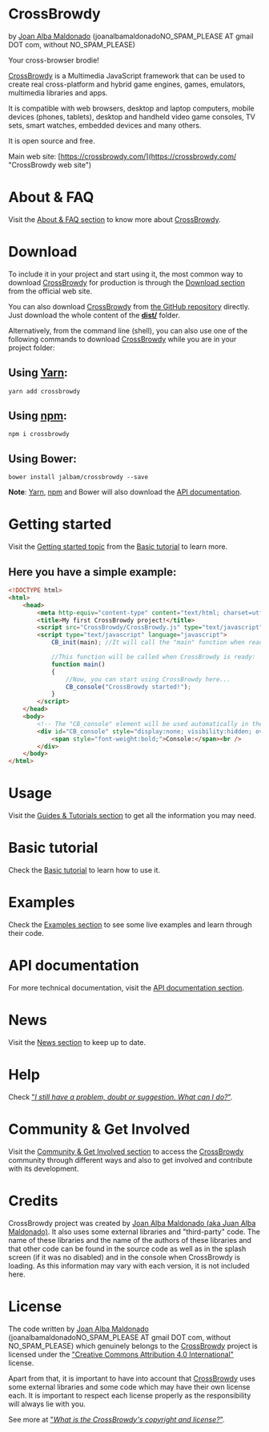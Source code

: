 CrossBrowdy 
============ 
by [Joan Alba Maldonado](https://joanalbamaldonado.com/ "Joan Alba Maldonado's home page") (joanalbamaldonadoNO_SPAM_PLEASE AT gmail DOT com, without NO_SPAM_PLEASE)

Your cross-browser brodie!

[CrossBrowdy](https://crossbrowdy.com/ "CrossBrowdy web site") is a Multimedia JavaScript framework that can be used to create real cross-platform and hybrid game engines, games, emulators, multimedia libraries and apps.

It is compatible with web browsers, desktop and laptop computers, mobile devices (phones, tablets), desktop and handheld video game consoles, TV sets, smart watches, embedded devices and many others.

It is open source and free.

Main web site: [https://crossbrowdy.com/](https://crossbrowdy.com/ "CrossBrowdy web site")


# About &amp; FAQ
Visit the [About &amp; FAQ section](https://crossbrowdy.com/about "About &amp; FAQ") to know more about [CrossBrowdy](https://crossbrowdy.com/ "CrossBrowdy web site").


# Download
To include it in your project and start using it, the most common way to download [CrossBrowdy](https://crossbrowdy.com/ "CrossBrowdy web site") for production is through the [Download section](https://crossbrowdy.com/download "Download CrossBrowdy") from the official web site.

You can also download [CrossBrowdy](https://crossbrowdy.com/ "CrossBrowdy web site") from [the GitHub repository](https://github.com/jalbam/CrossBrowdy/ "CrossBrowdy's GitHub repository") directly. Just download the whole content of the **[dist/](https://github.com/jalbam/CrossBrowdy/blob/master/dist/)** folder.

Alternatively, from the command line (shell), you can also use one of the following commands to download [CrossBrowdy](https://crossbrowdy.com/ "CrossBrowdy web site") while you are in your project folder:


## Using **[Yarn](https://yarnpkg.com/en/package/crossbrowdy "CrossBrowdy's Yarn package")**:
```
yarn add crossbrowdy 
```


## Using **[npm](https://www.npmjs.com/package/crossbrowdy "CrossBrowdy's npm package")**:
```
npm i crossbrowdy 
```


## Using **Bower**:
```
bower install jalbam/crossbrowdy --save 
```

**Note**: [Yarn](https://yarnpkg.com/en/package/crossbrowdy "CrossBrowdy's Yarn package"), [npm](https://www.npmjs.com/package/crossbrowdy "CrossBrowdy's npm package") and Bower will also download the [API documentation](https://crossbrowdy.com/api/ "CrossBrowdy API documentation").


# Getting started
Visit the [Getting started topic](https://crossbrowdy.com/basic_tutorial/general/getting_started/ "Getting started with CrossBrowdy") from the [Basic tutorial](https://crossbrowdy.com/guides#basic_tutorial "CrossBrowdy's Basic tutorial") to learn more.

## Here you have a simple example:
```html
<!DOCTYPE html>
<html>
	<head>
		<meta http-equiv="content-type" content="text/html; charset=utf-8" />
		<title>My first CrossBrowdy project!</title>
		<script src="CrossBrowdy/CrossBrowdy.js" type="text/javascript" language="javascript"></script><!-- "type" and "language" parameters for legacy clients. -->
		<script type="text/javascript" language="javascript">
			CB_init(main); //It will call the "main" function when ready.

			//This function will be called when CrossBrowdy is ready:
			function main()
			{
				//Now, you can start using CrossBrowdy here...
				CB_console("CrossBrowdy started!");
			}
		</script>
	</head>
	<body>
		<!-- The "CB_console" element will be used automatically in the case that the client does not support console: -->
		<div id="CB_console" style="display:none; visibility:hidden; overflow:scroll;">
			<span style="font-weight:bold;">Console:</span><br />
		</div>
	</body>
</html>
```


# Usage
Visit the [Guides &amp; Tutorials section](https://crossbrowdy.com/guides "Guides &amp; Tutorials for CrossBrowdy") to get all the information you may need.


# Basic tutorial
Check the [Basic tutorial](https://crossbrowdy.com/guides#basic_tutorial "CrossBrowdy's Basic tutorial") to learn how to use it.


# Examples
Check the [Examples section](https://crossbrowdy.com/guides#examples "CrossBrowdy examples") to see some live examples and learn through their code.


# API documentation
For more technical documentation, visit the [API documentation section](https://crossbrowdy.com/api/ "CrossBrowdy API documentation").


# News
Visit the [News section](https://crossbrowdy.com/news "CrossBrowdy News") to keep up to date.


# Help
Check ["_I still have a problem, doubt or suggestion. What can I do?_"](https://crossbrowdy.com/about#i_have_a_problem_doubt_or_suggestion_what_can_i_do).


# Community & Get Involved
Visit the [Community & Get Involved section](https://crossbrowdy.com/community "Community & Get Involved") to access the [CrossBrowdy](https://crossbrowdy.com/ "CrossBrowdy web site") community through different ways and also to get involved and contribute with its development.


# Credits
CrossBrowdy project was created by [Joan Alba Maldonado (aka Juan Alba Maldonado)](https://joanalbamaldonado.com/ "Joan Alba Maldonado's home page").
It also uses some external libraries and "third-party" code. The name of these libraries and the name of the authors of these libraries and that other code can be found in the source code as well as in the splash screen (if it was no disabled) and in the console when CrossBrowdy is loading. As this information may vary with each version, it is not included here. 


# License
The code written by [Joan Alba Maldonado](https://joanalbamaldonado.com/ "Joan Alba Maldonado's home page") (joanalbamaldonadoNO_SPAM_PLEASE AT gmail DOT com, without NO_SPAM_PLEASE) which genuinely belongs to the [CrossBrowdy](https://crossbrowdy.com/ "CrossBrowdy web site") project is
licensed under the ["Creative Commons Attribution 4.0 International"](https://creativecommons.org/licenses/by/4.0/) license.

Apart from that, it is important to have into account that [CrossBrowdy](https://crossbrowdy.com/ "CrossBrowdy web site") uses some external libraries and some code which may have their own license each. It is important to respect each license properly as the responsibility will always lie with you.

See more at ["_What is the CrossBrowdy's copyright and license?_"](https://crossbrowdy.com/about#what_is_the_crossbrowdy_copyright_and_license).